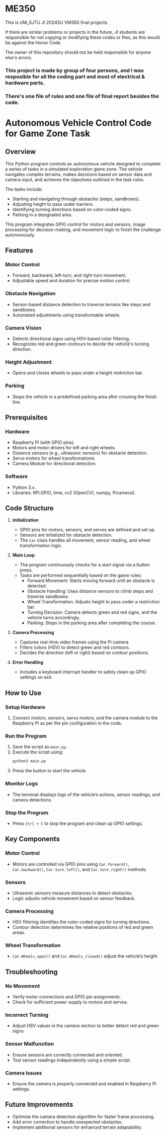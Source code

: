 # ME350
This is UM_SJTU JI 2024SU VM350 final projects. 

If there are similar problems or projects in the future, JI students are responsible for not copying or modifying these codes or files, as this would be against the Honor Code.

The owner of this repository should not be held responsible for anyone else's errors.

### This project is made by group of four persons, and I was resposible for all the coding part and most of electrical & hardware parts. 
### There's one file of rules and one file of final report besides the code.

# Autonomous Vehicle Control Code for Game Zone Task

## Overview

This Python program controls an autonomous vehicle designed to complete a series of tasks in a simulated exploration game zone. The vehicle navigates complex terrains, makes decisions based on sensor data and camera input, and achieves the objectives outlined in the task rules.

The tasks include:
- Starting and navigating through obstacles (steps, sandboxes).
- Adjusting height to pass under barriers.
- Identifying turning directions based on color-coded signs.
- Parking in a designated area.

This program integrates GPIO control for motors and sensors, image processing for decision-making, and movement logic to finish the challenge autonomously.

## Features

### Motor Control
- Forward, backward, left-turn, and right-turn movement.
- Adjustable speed and duration for precise motion control.

### Obstacle Navigation
- Sensor-based distance detection to traverse terrains like steps and sandboxes.
- Automated adjustments using transformable wheels.

### Camera Vision
- Detects directional signs using HSV-based color filtering.
- Recognizes red and green contours to decide the vehicle's turning direction.

### Height Adjustment
- Opens and closes wheels to pass under a height restriction bar.

### Parking
- Stops the vehicle in a predefined parking area after crossing the finish line.

## Prerequisites

### Hardware
- Raspberry Pi (with GPIO pins).
- Motors and motor drivers for left and right wheels.
- Distance sensors (e.g., ultrasonic sensors) for obstacle detection.
- Servo motors for wheel transformations.
- Camera Module for directional detection.

### Software
- Python 3.x.
- Libraries: RPi.GPIO, time, cv2 (OpenCV), numpy, Picamera2.

## Code Structure

1. **Initialization**
   - GPIO pins for motors, sensors, and servos are defined and set up.
   - Sensors are initialized for obstacle detection.
   - The `Car` class handles all movement, sensor reading, and wheel transformation logic.

2. **Main Loop**
   - The program continuously checks for a start signal via a button press.
   - Tasks are performed sequentially based on the game rules:
     - Forward Movement: Starts moving forward until an obstacle is detected.
     - Obstacle Handling: Uses distance sensors to climb steps and traverse sandboxes.
     - Wheel Transformation: Adjusts height to pass under a restriction bar.
     - Turning Decision: Camera detects green and red signs, and the vehicle turns accordingly.
     - Parking: Stops in the parking area after completing the course.

3. **Camera Processing**
   - Captures real-time video frames using the Pi camera.
   - Filters colors (HSV) to detect green and red contours.
   - Decides the direction (left or right) based on contour positions.

4. **Error Handling**
   - Includes a keyboard interrupt handler to safely clean up GPIO settings on exit.

## How to Use

### Setup Hardware
1. Connect motors, sensors, servo motors, and the camera module to the Raspberry Pi as per the pin configuration in the code.

### Run the Program
1. Save the script as `main.py`.
2. Execute the script using:
    ```sh
    python3 main.py
    ```
3. Press the button to start the vehicle.

### Monitor Logs
- The terminal displays logs of the vehicle’s actions, sensor readings, and camera detections.

### Stop the Program
- Press `Ctrl + C` to stop the program and clean up GPIO settings.

## Key Components

### Motor Control
- Motors are controlled via GPIO pins using `Car.forward()`, `Car.backward()`, `Car.turn_left()`, and `Car.turn_right()` methods.

### Sensors
- Ultrasonic sensors measure distances to detect obstacles.
- Logic adjusts vehicle movement based on sensor feedback.

### Camera Processing
- HSV filtering identifies the color-coded signs for turning directions.
- Contour detection determines the relative positions of red and green areas.

### Wheel Transformation
- `Car.Wheels_open()` and `Car.Wheels_closed()` adjust the vehicle’s height.

## Troubleshooting

### No Movement
- Verify motor connections and GPIO pin assignments.
- Check for sufficient power supply to motors and servos.

### Incorrect Turning
- Adjust HSV values in the camera section to better detect red and green signs.

### Sensor Malfunction
- Ensure sensors are correctly connected and oriented.
- Test sensor readings independently using a simple script.

### Camera Issues
- Ensure the camera is properly connected and enabled in Raspberry Pi settings.

## Future Improvements

- Optimize the camera detection algorithm for faster frame processing.
- Add error correction to handle unexpected obstacles.
- Implement additional sensors for enhanced terrain adaptability.
```
